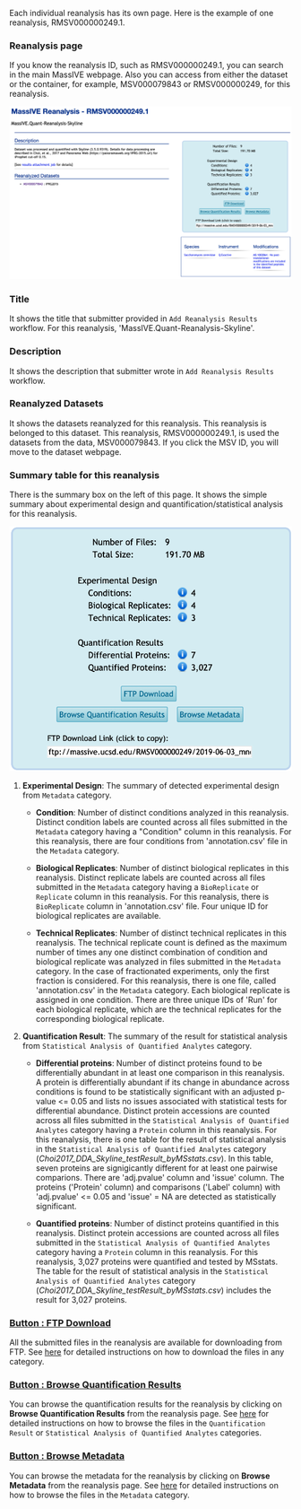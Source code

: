 
Each individual reanalysis has its own page. Here is the example of one reanalysis, RMSV000000249.1.

### Reanalysis page
If you know the reanalysis ID, such as RMSV000000249.1, you can search in the main MassIVE webpage. Also you can access from either the dataset or the container, for example, MSV000079843 or RMSV000000249, for this reanalysis.

![](img/access_quant_reanalyses/reanalysis_webpage.png)

### Title

It shows the title that submitter provided in `Add Reanalysis Results` workflow. For this reanalysis, 'MassIVE.Quant-Reanalysis-Skyline'.


### Description

It shows the description that submitter wrote in `Add Reanalysis Results` workflow.


### Reanalyzed Datasets

It shows the datasets reanalyzed for this reanalysis. This reanalysis is belonged to this dataset. This reanalysis, RMSV000000249.1, is used the datasets from the data, MSV000079843. If you click the MSV ID, you will move to the dataset webpage.


### Summary table for this reanalysis

There is the summary box on the left of this page. It shows the simple summary about experimental design and quantification/statistical analysis for this reanalysis.

![](img/access_quant_reanalyses/reanalysis_summary_table.png)

1. **Experimental Design**: The summary of detected experimental design from `Metadata` category.

    - **Condition**: Number of distinct conditions analyzed in this reanalysis. Distinct condition labels are counted across all files submitted in the `Metadata` category having a "Condition" column in this reanalysis. For this reanalysis, there are four conditions from 'annotation.csv' file in the `Metadata` category.

    - **Biological Replicates**: Number of distinct biological replicates in this reanalysis. Distinct replicate labels are counted across all files submitted in the `Metadata` category having a `BioReplicate` or `Replicate` column in this reanalysis. For this reanalysis, there is `BioReplicate` column in 'annotation.csv' file. Four unique ID for biological replicates are available.

    - **Technical Replicates**: Number of distinct technical replicates in this reanalysis. The technical replicate count is defined as the maximum number of times any one distinct combination of condition and biological replicate was analyzed in files submitted in the `Metadata` category. In the case of fractionated experiments, only the first fraction is considered. For this reanalysis, there is one file, called 'annotation.csv' in the `Metadata` category. Each biological replicate is assigned in one condition. There are three unique IDs of 'Run' for each biological replicate, which are the technical replicates for the corresponding biological replicate.


2. **Quantification Result**: The summary of the result for statistical analysis from `Statistical Analysis of Quantified Analytes` category.

    - **Differential proteins**: Number of distinct proteins found to be differentially abundant in at least one comparison in this reanalysis. A protein is differentially abundant if its change in abundance across conditions is found to be statistically significant with an adjusted p-value <= 0.05 and lists no issues associated with statistical tests for differential abundance. Distinct protein accessions are counted across all files submitted in the `Statistical Analysis of Quantified Analytes` category having a `Protein` column in this reanalysis. For this reanalysis, there is one table for the result of statistical analysis in the `Statistical Analysis of Quantified Analytes` category (_Choi2017_DDA_Skyline_testResult_byMSstats.csv_). In this table, seven proteins are signigicantly different for at least one pairwise comparions. There are 'adj.pvalue' column and 'issue' column. The proteins ('Protein' column) and comparisons ('Label' column) with 'adj.pvalue' <= 0.05 and 'issue' = NA are detected as statistically significant.

    - **Quantified proteins**: Number of distinct proteins quantified in this reanalysis. Distinct protein accessions are counted across all files submitted in the `Statistical Analysis of Quantified Analytes` category having a `Protein` column in this reanalysis. For this reanalysis, 3,027 proteins were quantified and tested by MSstats. The table for the result of statistical analysis in the `Statistical Analysis of Quantified Analytes` category (_Choi2017_DDA_Skyline_testResult_byMSstats.csv_) includes the result for 3,027 proteins.
    

### [Button : FTP Download](2_download_files.md)

All the submitted files in the reanalysis are available for downloading from FTP. See [here](2_download_files.md) for detailed instructions on how to download the files in any category.


### [Button : Browse Quantification Results](2_browse_files.md)

You can browse the quantification results for the reanalysis by clicking on **Browse Quantification Results** from the reanalysis page. See [here](2_browse_files.md) for detailed instructions on how to browse the files in the `Quantification Result` or `Statistical Analysis of Quantified Analytes` categories.


### [Button : Browse Metadata](2_browse_files.md)

You can browse the metadata for the reanalysis by clicking on **Browse Metadata** from the reanalysis page. See [here](2_browse_files.md) for detailed instructions on how to browse the files in the `Metadata` category.
